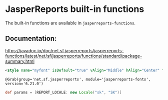 # JasperReports built-in functions 

The built-in functions are available in `jasperreports-functions`. 

## Documentation: 

https://javadoc.io/doc/net.sf.jasperreports/jasperreports-functions/latest/net/sf/jasperreports/functions/standard/package-summary.html

```xml
<style name="myfont" isDefault="true" vAlign="Middle" hAlign="Center" fontName="DejaVu Sans"/>
```

```
@Grab(group='net.sf.jasperreports', module='jasperreports-fonts', version='6.21.0')
```

```groovy
def params = [REPORT_LOCALE: new Locale("sk", "SK")]
```
